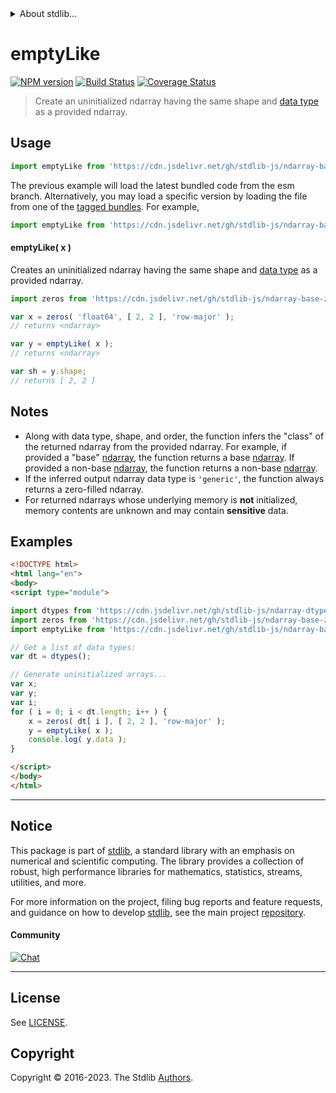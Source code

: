 <!--

@license Apache-2.0

Copyright (c) 2023 The Stdlib Authors.

Licensed under the Apache License, Version 2.0 (the "License");
you may not use this file except in compliance with the License.
You may obtain a copy of the License at

   http://www.apache.org/licenses/LICENSE-2.0

Unless required by applicable law or agreed to in writing, software
distributed under the License is distributed on an "AS IS" BASIS,
WITHOUT WARRANTIES OR CONDITIONS OF ANY KIND, either express or implied.
See the License for the specific language governing permissions and
limitations under the License.

-->


<details>
  <summary>
    About stdlib...
  </summary>
  <p>We believe in a future in which the web is a preferred environment for numerical computation. To help realize this future, we've built stdlib. stdlib is a standard library, with an emphasis on numerical and scientific computation, written in JavaScript (and C) for execution in browsers and in Node.js.</p>
  <p>The library is fully decomposable, being architected in such a way that you can swap out and mix and match APIs and functionality to cater to your exact preferences and use cases.</p>
  <p>When you use stdlib, you can be absolutely certain that you are using the most thorough, rigorous, well-written, studied, documented, tested, measured, and high-quality code out there.</p>
  <p>To join us in bringing numerical computing to the web, get started by checking us out on <a href="https://github.com/stdlib-js/stdlib">GitHub</a>, and please consider <a href="https://opencollective.com/stdlib">financially supporting stdlib</a>. We greatly appreciate your continued support!</p>
</details>

# emptyLike

[![NPM version][npm-image]][npm-url] [![Build Status][test-image]][test-url] [![Coverage Status][coverage-image]][coverage-url] <!-- [![dependencies][dependencies-image]][dependencies-url] -->

> Create an uninitialized ndarray having the same shape and [data type][@stdlib/ndarray/dtypes] as a provided ndarray.

<!-- Section to include introductory text. Make sure to keep an empty line after the intro `section` element and another before the `/section` close. -->

<section class="intro">

</section>

<!-- /.intro -->

<!-- Package usage documentation. -->



<section class="usage">

## Usage

```javascript
import emptyLike from 'https://cdn.jsdelivr.net/gh/stdlib-js/ndarray-base-empty-like@esm/index.mjs';
```
The previous example will load the latest bundled code from the esm branch. Alternatively, you may load a specific version by loading the file from one of the [tagged bundles](https://github.com/stdlib-js/ndarray-base-empty-like/tags). For example,

```javascript
import emptyLike from 'https://cdn.jsdelivr.net/gh/stdlib-js/ndarray-base-empty-like@v0.1.0-esm/index.mjs';
```

#### emptyLike( x )

Creates an uninitialized ndarray having the same shape and [data type][@stdlib/ndarray/dtypes] as a provided ndarray.

```javascript
import zeros from 'https://cdn.jsdelivr.net/gh/stdlib-js/ndarray-base-zeros@esm/index.mjs';

var x = zeros( 'float64', [ 2, 2 ], 'row-major' );
// returns <ndarray>

var y = emptyLike( x );
// returns <ndarray>

var sh = y.shape;
// returns [ 2, 2 ]
```

</section>

<!-- /.usage -->

<!-- Package usage notes. Make sure to keep an empty line after the `section` element and another before the `/section` close. -->

<section class="notes">

## Notes

-   Along with data type, shape, and order, the function infers the "class" of the returned ndarray from the provided ndarray. For example, if provided a "base" [ndarray][@stdlib/ndarray/base/ctor], the function returns a base [ndarray][@stdlib/ndarray/base/ctor]. If provided a non-base [ndarray][@stdlib/ndarray/ctor], the function returns a non-base [ndarray][@stdlib/ndarray/ctor].
-   If the inferred output ndarray data type is `'generic'`, the function always returns a zero-filled ndarray.
-   For returned ndarrays whose underlying memory is **not** initialized, memory contents are unknown and may contain **sensitive** data.

</section>

<!-- /.notes -->

<!-- Package usage examples. -->

<section class="examples">

## Examples

<!-- eslint no-undef: "error" -->

```html
<!DOCTYPE html>
<html lang="en">
<body>
<script type="module">

import dtypes from 'https://cdn.jsdelivr.net/gh/stdlib-js/ndarray-dtypes@esm/index.mjs';
import zeros from 'https://cdn.jsdelivr.net/gh/stdlib-js/ndarray-base-zeros@esm/index.mjs';
import emptyLike from 'https://cdn.jsdelivr.net/gh/stdlib-js/ndarray-base-empty-like@esm/index.mjs';

// Get a list of data types:
var dt = dtypes();

// Generate uninitialized arrays...
var x;
var y;
var i;
for ( i = 0; i < dt.length; i++ ) {
    x = zeros( dt[ i ], [ 2, 2 ], 'row-major' );
    y = emptyLike( x );
    console.log( y.data );
}

</script>
</body>
</html>
```

</section>

<!-- /.examples -->

<!-- Section to include cited references. If references are included, add a horizontal rule *before* the section. Make sure to keep an empty line after the `section` element and another before the `/section` close. -->

<section class="references">

</section>

<!-- /.references -->

<!-- Section for related `stdlib` packages. Do not manually edit this section, as it is automatically populated. -->

<section class="related">

</section>

<!-- /.related -->

<!-- Section for all links. Make sure to keep an empty line after the `section` element and another before the `/section` close. -->


<section class="main-repo" >

* * *

## Notice

This package is part of [stdlib][stdlib], a standard library with an emphasis on numerical and scientific computing. The library provides a collection of robust, high performance libraries for mathematics, statistics, streams, utilities, and more.

For more information on the project, filing bug reports and feature requests, and guidance on how to develop [stdlib][stdlib], see the main project [repository][stdlib].

#### Community

[![Chat][chat-image]][chat-url]

---

## License

See [LICENSE][stdlib-license].


## Copyright

Copyright &copy; 2016-2023. The Stdlib [Authors][stdlib-authors].

</section>

<!-- /.stdlib -->

<!-- Section for all links. Make sure to keep an empty line after the `section` element and another before the `/section` close. -->

<section class="links">

[npm-image]: http://img.shields.io/npm/v/@stdlib/ndarray-base-empty-like.svg
[npm-url]: https://npmjs.org/package/@stdlib/ndarray-base-empty-like

[test-image]: https://github.com/stdlib-js/ndarray-base-empty-like/actions/workflows/test.yml/badge.svg?branch=v0.1.0
[test-url]: https://github.com/stdlib-js/ndarray-base-empty-like/actions/workflows/test.yml?query=branch:v0.1.0

[coverage-image]: https://img.shields.io/codecov/c/github/stdlib-js/ndarray-base-empty-like/main.svg
[coverage-url]: https://codecov.io/github/stdlib-js/ndarray-base-empty-like?branch=main

<!--

[dependencies-image]: https://img.shields.io/david/stdlib-js/ndarray-base-empty-like.svg
[dependencies-url]: https://david-dm.org/stdlib-js/ndarray-base-empty-like/main

-->

[chat-image]: https://img.shields.io/gitter/room/stdlib-js/stdlib.svg
[chat-url]: https://app.gitter.im/#/room/#stdlib-js_stdlib:gitter.im

[stdlib]: https://github.com/stdlib-js/stdlib

[stdlib-authors]: https://github.com/stdlib-js/stdlib/graphs/contributors

[umd]: https://github.com/umdjs/umd
[es-module]: https://developer.mozilla.org/en-US/docs/Web/JavaScript/Guide/Modules

[deno-url]: https://github.com/stdlib-js/ndarray-base-empty-like/tree/deno
[umd-url]: https://github.com/stdlib-js/ndarray-base-empty-like/tree/umd
[esm-url]: https://github.com/stdlib-js/ndarray-base-empty-like/tree/esm
[branches-url]: https://github.com/stdlib-js/ndarray-base-empty-like/blob/main/branches.md

[stdlib-license]: https://raw.githubusercontent.com/stdlib-js/ndarray-base-empty-like/main/LICENSE

[@stdlib/ndarray/base/ctor]: https://github.com/stdlib-js/stdlib/tree/esm

[@stdlib/ndarray/ctor]: https://github.com/stdlib-js/stdlib/tree/esm

[@stdlib/ndarray/dtypes]: https://github.com/stdlib-js/stdlib/tree/esm

</section>

<!-- /.links -->
